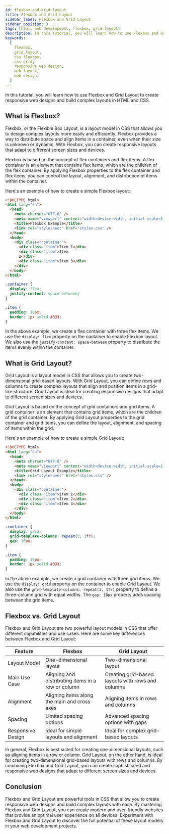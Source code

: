 ```yaml
---
id: flexbox-and-grid-layout
title: Flexbox and Grid Layout
sidebar_label: Flexbox and Grid Layout
sidebar_position: 3
tags: [html, web-development, flexbox, grid-layout]
description: In this tutorial, you will learn how to use Flexbox and Grid Layout to create responsive web designs and build complex layouts in HTML and CSS.
keywords:
  [
    flexbox,
    grid layout,
    css flexbox,
    css grid,
    responsive web design,
    web layout,
    web design,
  ]
---
```


In this tutorial, you will learn how to use Flexbox and Grid Layout to create responsive web designs and build complex layouts in HTML and CSS.

<AdsComponent />

## What is Flexbox?

Flexbox, or the Flexible Box Layout, is a layout model in CSS that allows you to design complex layouts more easily and efficiently. Flexbox provides a way to distribute space and align items in a container, even when their size is unknown or dynamic. With Flexbox, you can create responsive layouts that adapt to different screen sizes and devices.

Flexbox is based on the concept of flex containers and flex items. A flex container is an element that contains flex items, which are the children of the flex container. By applying Flexbox properties to the flex container and flex items, you can control the layout, alignment, and distribution of items within the container.

Here's an example of how to create a simple Flexbox layout:

```html title="index.html"
<!DOCTYPE html>
<html lang="en">
  <head>
    <meta charset="UTF-8" />
    <meta name="viewport" content="width=device-width, initial-scale=1.0" />
    <title>Flexbox Example</title>
    <link rel="stylesheet" href="styles.css" />
  </head>
  <body>
    <div class="container">
      <div class="item">Item 1</div>
      <div class="item">Item
      2</div>
      <div class="item">Item 3</div>
    </div>
  </body>
</html>
```

```css title="styles.css"
.container {
  display: flex;
  justify-content: space-between;
}

.item {
  padding: 10px;
  border: 1px solid #333;
}
```

In the above example, we create a flex container with three flex items. We use the `display: flex` property on the container to enable Flexbox layout. We also use the `justify-content: space-between` property to distribute the items evenly within the container.

<AdsComponent />

## What is Grid Layout?

Grid Layout is a layout model in CSS that allows you to create two-dimensional grid-based layouts. With Grid Layout, you can define rows and columns to create complex layouts that align and position items in a grid-like structure. Grid Layout is ideal for creating responsive designs that adapt to different screen sizes and devices.

Grid Layout is based on the concept of grid containers and grid items. A grid container is an element that contains grid items, which are the children of the grid container. By applying Grid Layout properties to the grid container and grid items, you can define the layout, alignment, and spacing of items within the grid.

Here's an example of how to create a simple Grid Layout:

```html title="index.html"
<!DOCTYPE html>
<html lang="en">
  <head>
    <meta charset="UTF-8" />
    <meta name="viewport" content="width=device-width, initial-scale=1.0" />
    <title>Grid Layout Example</title>
    <link rel="stylesheet" href="styles.css" />
  </head>
  <body>
    <div class="container">
      <div class="item">Item 1</div>
      <div class="item">Item 2</div>
      <div class="item">Item 3</div>
    </div>
  </body>
</html>
```

```css title="styles.css"
.container {
  display: grid;
  grid-template-columns: repeat(3, 1fr);
  gap: 10px;
}

.item {
  padding: 10px;
  border: 1px solid #333;
}
```

In the above example, we create a grid container with three grid items. We use the `display: grid` property on the container to enable Grid Layout. We also use the `grid-template-columns: repeat(3, 1fr)` property to define a three-column grid with equal widths. The `gap: 10px` property adds spacing between the grid items.

<AdsComponent />

## Flexbox vs. Grid Layout

Flexbox and Grid Layout are two powerful layout models in CSS that offer different capabilities and use cases. Here are some key differences between Flexbox and Grid Layout:

| Feature          | Flexbox                                      | Grid Layout                                  |
|------------------|----------------------------------------------|----------------------------------------------|
| Layout Model     | One-dimensional layout                       | Two-dimensional layout                       |
| Main Use Case    | Aligning and distributing items in a row or column | Creating grid-based layouts with rows and columns |
| Alignment        | Aligning items along the main and cross axes | Aligning items in rows and columns           |
| Spacing          | Limited spacing options                      | Advanced spacing options with gaps           |
| Responsive Design| Ideal for simple layouts and alignment       | Ideal for complex grid-based layouts         |

In general, Flexbox is best suited for creating one-dimensional layouts, such as aligning items in a row or column. Grid Layout, on the other hand, is ideal for creating two-dimensional grid-based layouts with rows and columns. By combining Flexbox and Grid Layout, you can create sophisticated and responsive web designs that adapt to different screen sizes and devices.

## Conclusion

Flexbox and Grid Layout are powerful tools in CSS that allow you to create responsive web designs and build complex layouts with ease. By mastering Flexbox and Grid Layout, you can create modern and user-friendly websites that provide an optimal user experience on all devices. Experiment with Flexbox and Grid Layout to discover the full potential of these layout models in your web development projects.